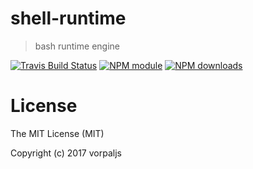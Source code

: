 # shell-runtime

> bash runtime engine

[![Travis Build Status](https://img.shields.io/travis/vorpaljs/shell-runtime/master.svg)](http://travis-ci.org/vorpaljs/shell-runtime)
[![NPM module](https://img.shields.io/npm/v/shell-runtime.svg)](https://npmjs.org/package/shell-runtime)
[![NPM downloads](https://img.shields.io/npm/dt/shell-runtime.svg)](https://npmjs.org/package/shell-runtime)


# License

The MIT License (MIT)

Copyright (c) 2017 vorpaljs
